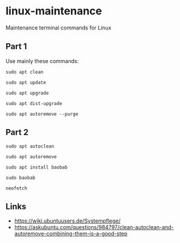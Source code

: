 # linux-maintenance
Maintenance terminal commands for Linux

## Part 1
Use mainly these commands:

```
sudo apt clean

sudo apt update

sudo apt upgrade

sudo apt dist-upgrade

sudo apt autoremove --purge
```

## Part 2
```
sudo apt autoclean

sudo apt autoremove

sudo apt install baobab

sudo baobab

neofetch
```

## Links
- https://wiki.ubuntuusers.de/Systempflege/
- https://askubuntu.com/questions/984797/clean-autoclean-and-autoremove-combining-them-is-a-good-step
